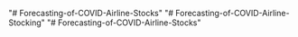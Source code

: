 "# Forecasting-of-COVID-Airline-Stocks" 
"# Forecasting-of-COVID-Airline-Stocking" 
"# Forecasting-of-COVID-Airline-Stocks" 
